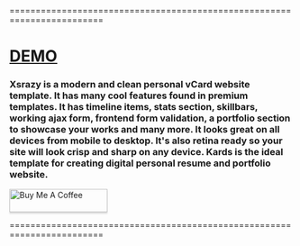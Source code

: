 
========================================================================
<h1 style="align: center;"><a href="https://xsrazy.my.id" target="_blank">DEMO</a></h1>
<h3>Xsrazy is a modern and clean personal vCard website template. It has many cool features found
in premium templates. It has timeline items, stats section, skillbars, working ajax form,
frontend form validation, a portfolio section to showcase your works and many more. It looks 
great on all devices from mobile to desktop. It's also retina ready so your site will look 
crisp and sharp on any device. Kards is the ideal template for creating digital personal resume 
and portfolio website.
 </h3>

<a href="https://www.buymeacoffee.com/xsrazy" target="_blank"><img src="https://www.buymeacoffee.com/assets/img/custom_images/orange_img.png" alt="Buy Me A Coffee" style="height: 41px !important;width: 174px !important;box-shadow: 0px 3px 2px 0px rgba(190, 190, 190, 0.5) !important;-webkit-box-shadow: 0px 3px 2px 0px rgba(190, 190, 190, 0.5) !important;" ></a>

========================================================================
